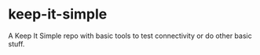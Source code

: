 # keep-it-simple
A Keep It Simple repo with basic tools to test connectivity or do other basic stuff.
